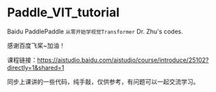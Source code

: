 # Paddle_VIT_tutorial

Baidu PaddlePaddle `从零开始学视觉Transformer` Dr. Zhu's codes.

感谢百度飞桨~加油！

课程链接：https://aistudio.baidu.com/aistudio/course/introduce/25102?directly=1&shared=1

同步上课讲的一些代码，纯手敲，仅供参考，有问题可以一起交流学习。